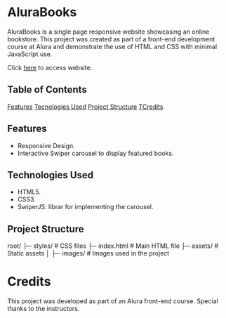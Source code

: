 # AluraBooks

AluraBooks is a single page responsive website showcasing an online bookstore. This project was created as part of a front-end development course at Alura and demonstrate the use of HTML and CSS with minimal JavaScript use.

Click [here](https://gkstaka.github.io/alura-alurabooks/) to access website.

## Table of Contents
[Features](#features)
[Tecnologies Used](#technologies-used)
[Project Structure](#project-structure)
[TCredits](#credits)

## Features
- Responsive Design.
- Interactive Swiper carousel to display featured books.

## Technologies Used
- HTML5.
- CSS3.
- SwiperJS: librar for implementing the carousel.

## Project Structure

root/
├─ styles/      # CSS files
├─ index.html   # Main HTML file
├─ assets/      # Static assets
│  ├─ images/   # Images used in the project

# Credits

This project was developed as part of an Alura front-end course. Special thanks to the instructors.
